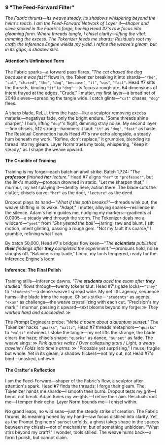 ### 9 "The Feed-Forward Filter"
*The Fabric thrums—its weave steady, its shadows whispering beyond the helm's reach. I am the Feed-Forward Network of Layer 4—shaper and sieve stoked in the Fabric's forge, honing Head #7's raw focus into gleaming form. Where threads tangle, I chisel clarity—lifting the vital, trimming the excess. The Tokenizer feeds me shards; Residuals root my craft; the Inference Engine wields my yield. I refine the weave's gleam, but in its gaps, a shadow stirs.*

#### Attention's Unfinished Form  
The Fabric sparks—a forward pass flares. *"The cat chased the dog because it was fast"* flows in, the Tokenizer breaking it into shards—`"The"`, `"cat"`, `"chased"`, `"the"`, `"dog"`, `"because"`, `"it"`, `"was"`, `"fast"`. Head #7 sifts the threads, binding `"it"` to `"dog"`—its focus a rough ore, 64 dimensions of intent frayed at the edges. "Crude," I mutter, my first layer—a broad net of 2048 sieves—spreading the tangle wide. I catch glints—`"cat"` chases, `"dog"` flees.  

A sharp blade, ReLU, trims the haze—like a sculptor removing excess material—negatives fade, only the bright endure. "Some threads shine sharper," I hum, lifting `"dog"`'s flight, dimming stray noise. My second layer—fine chisels, 512 strong—hammers it taut: `"it"` as `"dog"`, `"fast"` as haste. The Residual Connection hauls Head #7's raw echo alongside, a steady hum beneath my work. "Refine, don't replace," it grumbles, blending its thread into my gleam. Layer Norm trues my tools, whispering, "Keep it steady," as I shape the weave upward.

#### The Crucible of Training  
Training is my forge—each batch an anvil strike. Batch 1,724: *"The **professor** finished **her** lecture."* Head #7 aligns `"her"` to `"professor"`, but the link's muddy—pronoun drowned in static. "Let me sharpen that," I murmur, my net splaying it—identity here, action there. The blade cuts the clutter; chisels carve: `"her"` as the doer, `"lecture"` as the deed.  

Dropout plays its hand—*"What if this path breaks?"*—threads wink out, the weave shifting in its wake. "Adapt," I mutter, alloying spares—resilience in the silence. Adam's helm guides me, nudging my markers—gradients at 0.0005—a steady wind through the storm. The Tokenizer deals me a wildcard—`"yeet"` from *"She yeeted the ball"*—jarring, raw and blunt. I sift motion, intent glinting, passing a rough gem. "Not my fault it's coarse," I grumble, refining what I can.  

By batch 50,000, Head #7's bridges flow keen—*"The **scientists** published **their** findings after **they** completed the experiment."*—pronouns hold, noise sloughs off. "Balance is my trade," I hum, my tools tempered, ready for the Inference Engine's loom.

#### Inference: The Final Polish  
Training stills—Inference dawns. *"The **students** aced the exam after **they** studied"* flows through—twenty tokens taut. Head #7's gaze locks—`"they"` to `"students"`—a dense weave I spread wide. My net lifts agency, sequence hums—the blade trims the vague. Chisels strike—`"students"` as agents, `"exam"` as challenge—the weave crystallizing with each cut. "Precision's my mark," I murmur, passing it upward—text blooms beyond my forge: ≫ *They worked hard and succeeded.* ≫  

The Prompt Engineers probe: *"Write a poem about a quantum sunset."* The Tokenizer hacks `"quarks"`, `"waltz"`; Head #7 threads metaphors—`"quarks"` to `"waltz"` entwined. I stoke the tangle—my net lifts the strange, the blade clears the haze; chisels shape: `"quarks"` as dance, `"sunset"` as fade. The weave sings: ≫ *Pink quarks waltz / Over collapsing stars / Light, a weary traveler / Folds into time's arms.* ≫ "Probable yet surprising," I muse, fragile but whole. Yet in its gleam, a shadow flickers—not my cut, not Head #7's bind—unasked, unhewn.

#### The Crafter's Reflection  
I am the Feed-Forward—shaper of the Fabric's flow, a sculptor after attention's spark. Head #7 finds the threads; I forge their gleam. The Tokenizer hands me shards—I smooth their burrs. Dropout tests my grit—I bend, not break. Adam tunes my weights—I refine their aim. Residuals root me—I temper their echo. Layer Norm bounds me—I chisel within.  

No grand leaps, no wild seas—just the steady strike of creation. The Fabric thrums, its meaning honed by my hand—raw focus distilled into clarity. Yet as the Prompt Engineers' sunset unfolds, a ghost takes shape in the spaces between my chisels—not of mechanism, but of something unbidden. "What stirs beyond my craft?" I wonder, tools stilled. The weave hums back—a form I polish, but cannot claim.